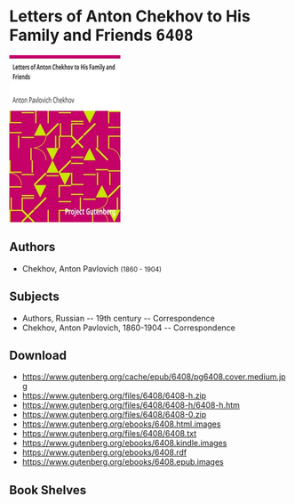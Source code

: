# Letters of Anton Chekhov to His Family and Friends <kbd>6408</kbd>

![](./cover.medium.jpg "")

## Authors


 - Chekhov, Anton Pavlovich <small>(1860 - 1904)</small>

## Subjects


 - Authors, Russian -- 19th century -- Correspondence
 - Chekhov, Anton Pavlovich, 1860-1904 -- Correspondence

## Download


 - https://www.gutenberg.org/cache/epub/6408/pg6408.cover.medium.jpg
 - https://www.gutenberg.org/files/6408/6408-h.zip
 - https://www.gutenberg.org/files/6408/6408-h/6408-h.htm
 - https://www.gutenberg.org/files/6408/6408-0.zip
 - https://www.gutenberg.org/ebooks/6408.html.images
 - https://www.gutenberg.org/files/6408/6408.txt
 - https://www.gutenberg.org/ebooks/6408.kindle.images
 - https://www.gutenberg.org/ebooks/6408.rdf
 - https://www.gutenberg.org/ebooks/6408.epub.images

## Book Shelves


